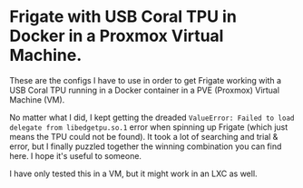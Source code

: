 # Frigate with USB Coral TPU in Docker in a Proxmox Virtual Machine.
These are the configs I have to use in order to get Frigate working with a USB Coral TPU running in a Docker container in a PVE (Proxmox) Virtual Machine (VM).

No matter what I did, I kept getting the dreaded `ValueError: Failed to load delegate from libedgetpu.so.1` error when spinning up Frigate (which just means the TPU could not be found). It took a lot of searching and trial & error, but I finally puzzled together the winning combination you can find here. I hope it's useful to someone.

I have only tested this in a VM, but it might work in an LXC as well.
